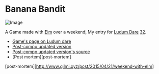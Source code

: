 # Banana Bandit

![Image](http://ludumdare.com/compo/wp-content/compo2/444368/29243-shot0-1429575701.png)

A Game made with [Elm][elm] over a weekend,
My entry for [Ludum Dare][ld] [32][ld32].

- [Game's page on Ludum dare][mygame]
- [Post-compo updated version][updates]
- [Post-compo updated version's source][update-source]
- [Post mortem][post-mortem]



[ld]: http://ludumdare.com/compo/
[ld32]: http://ludumdare.com/compo/ludum-dare-32/?action=preview
[Elm]: http://elm-lang.org/
[mygame]: http://ludumdare.com/compo/ludum-dare-32/?action=preview&uid=29243
[update-source]: https://github.com/soupi/ld32/tree/master
[updates]: http://www.gilmi.xyz/static/misc/gamejams/ld32/Game/dist/update.html
[post-mortem][http://www.gilmi.xyz/post/2015/04/21/weekend-with-elm]

